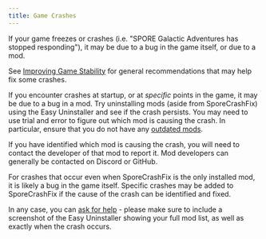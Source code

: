 ```yaml
---
title: Game Crashes
---
```

If your game freezes or crashes (i.e. "SPORE Galactic Adventures has stopped responding"), it may be due to a bug in the game itself, or due to a mod.

See [Improving Game Stability](improving-stability) for general recommendations that may help fix some crashes.

If you encounter crashes at startup, or at *specific* points in the game, it may be due to a bug in a mod. Try uninstalling mods (aside from SporeCrashFix) using the Easy Uninstaller and see if the crash persists. You may need to use trial and error to figure out which mod is causing the crash. In particular, ensure that you do not have any [outdated mods](outdated-mods).

If you have identified which mod is causing the crash, you will need to contact the developer of that mod to report it. Mod developers can generally be contacted on Discord or GitHub.

For crashes that occur even when SporeCrashFix is the only installed mod, it is likely a bug in the game itself. Specific crashes may be added to SporeCrashFix if the cause of the crash can be identified and fixed.

In any case, you can [ask for help](/support) - please make sure to include a screenshot of the Easy Uninstaller showing your full mod list, as well as exactly when the crash occurs.
